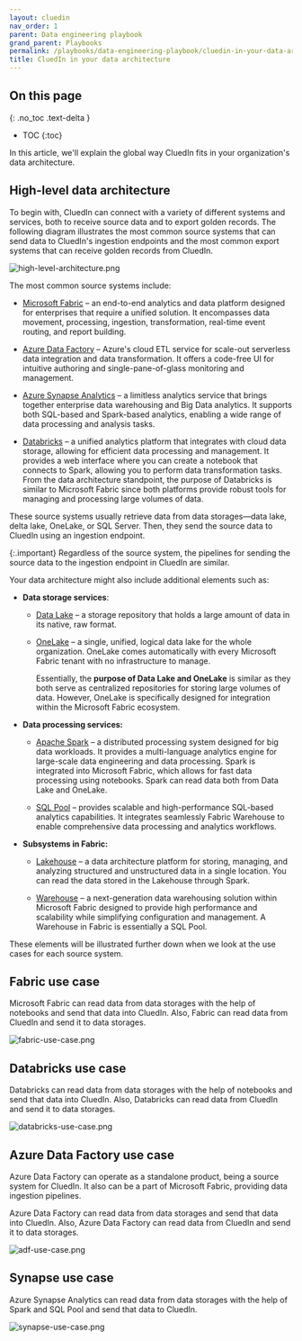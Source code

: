 ```yaml
---
layout: cluedin
nav_order: 1
parent: Data engineering playbook
grand_parent: Playbooks
permalink: /playbooks/data-engineering-playbook/cluedin-in-your-data-architecture
title: CluedIn in your data architecture
---
```

## On this page
{: .no_toc .text-delta }
- TOC
{:toc}

In this article, we'll explain the global way CluedIn fits in your organization's data architecture.

## High-level data architecture

To begin with, CluedIn can connect with a variety of different systems and services, both to receive source data and to export golden records. The following diagram illustrates the most common source systems that can send data to CluedIn's ingestion endpoints and the most common export systems that can receive golden records from CluedIn.

![high-level-architecture.png](../../assets/images/playbooks/high-level-architecture.png)

The most common source systems include:

- [Microsoft Fabric](https://learn.microsoft.com/en-us/fabric/get-started/) – an end-to-end analytics and data platform designed for enterprises that require a unified solution. It encompasses data movement, processing, ingestion, transformation, real-time event routing, and report building.

- [Azure Data Factory](https://learn.microsoft.com/en-us/azure/data-factory/) – Azure's cloud ETL service for scale-out serverless data integration and data transformation. It offers a code-free UI for intuitive authoring and single-pane-of-glass monitoring and management. 

- [Azure Synapse Analytics](https://learn.microsoft.com/en-us/azure/synapse-analytics/) – a limitless analytics service that brings together enterprise data warehousing and Big Data analytics. It supports both SQL-based and Spark-based analytics, enabling a wide range of data processing and analysis tasks.

- [Databricks](https://www.databricks.com/databricks-documentation) – a unified analytics platform that integrates with cloud data storage, allowing for efficient data processing and management. It provides a web interface where you can create a notebook that connects to Spark, allowing you to perform data transformation tasks. From the data architecture standpoint, the purpose of Databricks is similar to Microsoft Fabric since both platforms provide robust tools for managing and processing large volumes of data.

These source systems usually retrieve data from data storages—data lake, delta lake, OneLake, or SQL Server. Then, they send the source data to CluedIn using an ingestion endpoint.

{:.important}
Regardless of the source system, the pipelines for sending the source data to the ingestion endpoint in CluedIn are similar.

Your data architecture might also include additional elements such as:

- **Data storage services**:

    - [Data Lake](https://learn.microsoft.com/en-us/azure/architecture/data-guide/scenarios/data-lake) – a storage repository that holds a large amount of data in its native, raw format.

    - [OneLake](https://learn.microsoft.com/en-us/fabric/onelake/) – a single, unified, logical data lake for the whole organization. OneLake comes automatically with every Microsoft Fabric tenant with no infrastructure to manage.

        Essentially, the **purpose of Data Lake and OneLake** is similar as they both serve as centralized repositories for storing large volumes of data. However, OneLake is specifically designed for integration within the Microsoft Fabric ecosystem.

- **Data processing services:**

    - [Apache Spark](https://spark.apache.org) – a distributed processing system designed for big data workloads. It provides a multi-language analytics engine for large-scale data engineering and data processing. Spark is integrated into Microsoft Fabric, which allows for fast data processing using notebooks. Spark can read data both from Data Lake and OneLake.

    - [SQL Pool](https://learn.microsoft.com/en-us/azure/synapse-analytics/sql-data-warehouse/sql-data-warehouse-overview-what-is) – provides scalable and high-performance SQL-based analytics capabilities. It integrates seamlessly Fabric Warehouse to enable comprehensive data processing and analytics workflows.

- **Subsystems in Fabric:**

    - [Lakehouse](https://learn.microsoft.com/en-us/fabric/data-engineering/lakehouse-overview) – a data architecture platform for storing, managing, and analyzing structured and unstructured data in a single location. You can read the data stored in the Lakehouse through Spark.

    - [Warehouse](https://learn.microsoft.com/en-us/fabric/data-warehouse/data-warehousing) – a next-generation data warehousing solution within Microsoft Fabric designed to provide high performance and scalability while simplifying configuration and management.​ A Warehouse in Fabric is essentially a SQL Pool.

These elements will be illustrated further down when we look at the use cases for each source system.

## Fabric use case

Microsoft Fabric can read data from data storages with the help of notebooks and send that data into CluedIn. Also, Fabric can read data from CluedIn and send it to data storages.

![fabric-use-case.png](../../assets/images/playbooks/fabric-use-case.png)

## Databricks use case

Databricks can read data from data storages with the help of notebooks and send that data into CluedIn. Also, Databricks can read data from CluedIn and send it to data storages.

![databricks-use-case.png](../../assets/images/playbooks/databricks-use-case.pngg)

## Azure Data Factory use case

Azure Data Factory can operate as a standalone product, being a source system for CluedIn. It also can be a part of Microsoft Fabric, providing data ingestion pipelines. 

Azure Data Factory can read data from data storages and send that data into CluedIn. Also, Azure Data Factory can read data from CluedIn and send it to data storages.

![adf-use-case.png](../../assets/images/playbooks/adf-use-case.png)

## Synapse use case

Azure Synapse Analytics can read data from data storages with the help of Spark and SQL Pool and send that data to CluedIn.

![synapse-use-case.png](../../assets/images/playbooks/synapse-use-case.png)